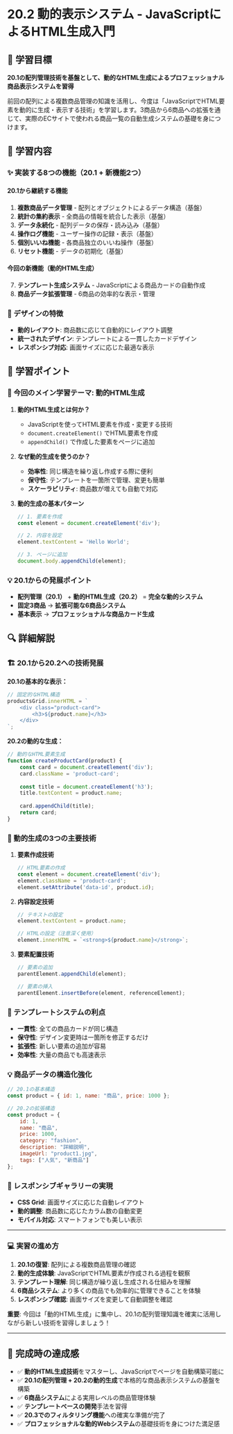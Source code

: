 # 20.2 動的表示システム - JavaScriptによるHTML生成入門

## 🎯 学習目標

**20.1の配列管理技術を基盤として、動的なHTML生成によるプロフェッショナル商品表示システムを習得**

前回の配列による複数商品管理の知識を活用し、今度は「JavaScriptでHTML要素を動的に生成・表示する技術」を学習します。3商品から6商品への拡張を通じて、実際のECサイトで使われる商品一覧の自動生成システムの基礎を身につけます。

## 📖 学習内容

### ✨ 実装する8つの機能（20.1 + 新機能2つ）

#### 20.1から継続する機能
1. **複数商品データ管理** - 配列とオブジェクトによるデータ構造（基盤）
2. **統計の集約表示** - 全商品の情報を統合した表示（基盤）
3. **データ永続化** - 配列データの保存・読み込み（基盤）
4. **操作ログ機能** - ユーザー操作の記録・表示（基盤）
5. **個別いいね機能** - 各商品独立のいいね操作（基盤）
6. **リセット機能** - データの初期化（基盤）

#### 今回の新機能（動的HTML生成）
7. **テンプレート生成システム** - JavaScriptによる商品カードの自動作成
8. **商品データ拡張管理** - 6商品の効率的な表示・管理

### 🎨 デザインの特徴

- **動的レイアウト**: 商品数に応じて自動的にレイアウト調整
- **統一されたデザイン**: テンプレートによる一貫したカードデザイン
- **レスポンシブ対応**: 画面サイズに応じた最適な表示

## 📝 学習ポイント

### 🔧 今回のメイン学習テーマ: 動的HTML生成

1. **動的HTML生成とは何か？**
   - JavaScriptを使ってHTML要素を作成・変更する技術
   - `document.createElement()` でHTML要素を作成
   - `appendChild()` で作成した要素をページに追加

2. **なぜ動的生成を使うのか？**
   - **効率性**: 同じ構造を繰り返し作成する際に便利
   - **保守性**: テンプレートを一箇所で管理、変更も簡単
   - **スケーラビリティ**: 商品数が増えても自動で対応

3. **動的生成の基本パターン**
   ```javascript
   // 1. 要素を作成
   const element = document.createElement('div');
   
   // 2. 内容を設定
   element.textContent = 'Hello World';
   
   // 3. ページに追加
   document.body.appendChild(element);
   ```

### 💡 20.1からの発展ポイント

- **配列管理（20.1）** + **動的HTML生成（20.2）** = **完全な動的システム**
- **固定3商品** → **拡張可能な6商品システム**
- **基本表示** → **プロフェッショナルな商品カード生成**

## 🔍 詳細解説

### 🏗️ 20.1から20.2への技術発展

**20.1の基本的な表示：**
```javascript
// 固定的なHTML構造
productsGrid.innerHTML = `
    <div class="product-card">
        <h3>${product.name}</h3>
    </div>
`;
```

**20.2の動的な生成：**
```javascript
// 動的なHTML要素生成
function createProductCard(product) {
    const card = document.createElement('div');
    card.className = 'product-card';
    
    const title = document.createElement('h3');
    title.textContent = product.name;
    
    card.appendChild(title);
    return card;
}
```

### 🎯 動的生成の3つの主要技術

1. **要素作成技術**
   ```javascript
   // HTML要素の作成
   const element = document.createElement('div');
   element.className = 'product-card';
   element.setAttribute('data-id', product.id);
   ```

2. **内容設定技術**
   ```javascript
   // テキストの設定
   element.textContent = product.name;
   
   // HTMLの設定（注意深く使用）
   element.innerHTML = `<strong>${product.name}</strong>`;
   ```

3. **要素配置技術**
   ```javascript
   // 要素の追加
   parentElement.appendChild(element);
   
   // 要素の挿入
   parentElement.insertBefore(element, referenceElement);
   ```

### 🚀 テンプレートシステムの利点

- **一貫性**: 全ての商品カードが同じ構造
- **保守性**: デザイン変更時は一箇所を修正するだけ
- **拡張性**: 新しい要素の追加が容易
- **効率性**: 大量の商品でも高速表示

### 💡 商品データの構造化強化

```javascript
// 20.1の基本構造
const product = { id: 1, name: "商品", price: 1000 };

// 20.2の拡張構造
const product = {
    id: 1,
    name: "商品",
    price: 1000,
    category: "fashion",
    description: "詳細説明",
    imageUrl: "product1.jpg",
    tags: ["人気", "新商品"]
};
```

### 🎨 レスポンシブギャラリーの実現

- **CSS Grid**: 画面サイズに応じた自動レイアウト
- **動的調整**: 商品数に応じたカラム数の自動変更
- **モバイル対応**: スマートフォンでも美しい表示

---

### 💻 実習の進め方

1. **20.1の復習**: 配列による複数商品管理の確認
2. **動的生成体験**: JavaScriptでHTML要素が作成される過程を観察
3. **テンプレート理解**: 同じ構造が繰り返し生成される仕組みを理解
4. **6商品システム**: より多くの商品でも効率的に管理できることを体験
5. **レスポンシブ確認**: 画面サイズを変更して自動調整を確認

**重要**: 今回は「動的HTML生成」に集中し、20.1の配列管理知識を確実に活用しながら新しい技術を習得しましょう！

---

## 🎉 完成時の達成感

- ✅ **動的HTML生成技術**をマスターし、JavaScriptでページを自動構築可能に
- ✅ **20.1の配列管理 + 20.2の動的生成**で本格的な商品表示システムの基盤を構築
- ✅ **6商品システム**による実用レベルの商品管理体験
- ✅ **テンプレートベースの開発**手法を習得
- ✅ **20.3でのフィルタリング機能**への確実な準備が完了
- ✅ **プロフェッショナルな動的Webシステム**の基礎技術を身につけた満足感